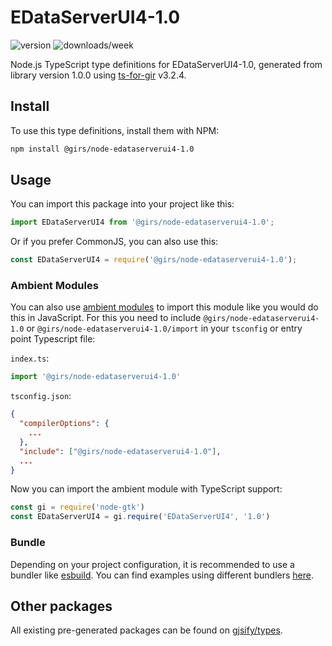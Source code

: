 
# EDataServerUI4-1.0

![version](https://img.shields.io/npm/v/@girs/node-edataserverui4-1.0)
![downloads/week](https://img.shields.io/npm/dw/@girs/node-edataserverui4-1.0)


Node.js TypeScript type definitions for EDataServerUI4-1.0, generated from library version 1.0.0 using [ts-for-gir](https://github.com/gjsify/ts-for-gir) v3.2.4.


## Install

To use this type definitions, install them with NPM:
```bash
npm install @girs/node-edataserverui4-1.0
```

## Usage

You can import this package into your project like this:
```ts
import EDataServerUI4 from '@girs/node-edataserverui4-1.0';
```

Or if you prefer CommonJS, you can also use this:
```ts
const EDataServerUI4 = require('@girs/node-edataserverui4-1.0');
```

### Ambient Modules

You can also use [ambient modules](https://github.com/gjsify/ts-for-gir/tree/main/packages/cli#ambient-modules) to import this module like you would do this in JavaScript.
For this you need to include `@girs/node-edataserverui4-1.0` or `@girs/node-edataserverui4-1.0/import` in your `tsconfig` or entry point Typescript file:

`index.ts`:
```ts
import '@girs/node-edataserverui4-1.0'
```

`tsconfig.json`:
```json
{
  "compilerOptions": {
    ...
  },
  "include": ["@girs/node-edataserverui4-1.0"],
  ...
}
```

Now you can import the ambient module with TypeScript support: 

```ts
const gi = require('node-gtk')
const EDataServerUI4 = gi.require('EDataServerUI4', '1.0')
```


### Bundle

Depending on your project configuration, it is recommended to use a bundler like [esbuild](https://esbuild.github.io/). You can find examples using different bundlers [here](https://github.com/gjsify/ts-for-gir/tree/main/examples).

## Other packages

All existing pre-generated packages can be found on [gjsify/types](https://github.com/gjsify/types).

